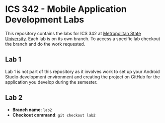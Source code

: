 # ICS 342 - Mobile Application Development Labs

This repository contains the labs for ICS 342 at [Metropolitan State University](https://metrostate.edu). Each lab is on its own branch. To access a specific lab checkout the branch and do the work requested.

## Lab 1

Lab 1 is not part of this repository as it involves work to set up your Android Studio development environment and
creating the project on GitHub for the application you develop during the semester.

## Lab 2

- **Branch name**: `lab2`
- **Checkout command**: `git checkout lab2`
